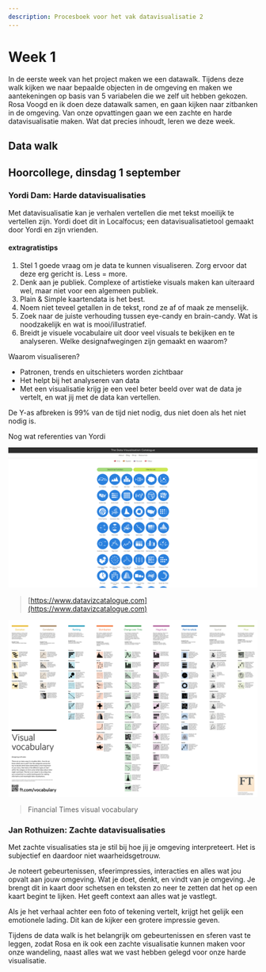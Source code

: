 ```yaml
---
description: Procesboek voor het vak datavisualisatie 2
---
```


# Week 1

In de eerste week van het project maken we een datawalk. Tijdens deze walk kijken we naar bepaalde objecten in de omgeving en maken we aantekeningen op basis van 5 variabelen die we zelf uit hebben gekozen. Rosa Voogd en ik doen deze datawalk samen, en gaan kijken naar zitbanken in de omgeving. Van onze opvattingen gaan we een zachte en harde datavisualisatie maken. Wat dat precies inhoudt, leren we deze week.

## Data walk

## Hoorcollege, dinsdag 1 september

### Yordi Dam: Harde datavisualisaties

Met datavisualisatie kan je verhalen vertellen die met tekst moeilijk te vertellen zijn. Yordi doet dit in Localfocus; een datavisualisatietool gemaakt door Yordi en zijn vrienden.

#### extragratistips

1. Stel 1 goede vraag om je data te kunnen visualiseren. Zorg ervoor dat deze erg gericht is. Less = more.
2. Denk aan je publiek. Complexe of artistieke visuals maken kan uiteraard wel, maar niet voor een algemeen publiek.
3. Plain & Simple kaartendata is het best.
4. Noem niet teveel getallen in de tekst, rond ze af of maak ze menselijk.
5. Zoek naar de juiste verhouding tussen eye-candy en brain-candy. Wat is noodzakelijk en wat is mooi/illustratief.
6. Breidt je visuele vocabulaire uit door veel visuals te bekijken en te analyseren. Welke designafwegingen zijn gemaakt en waarom?

Waarom visualiseren?

* Patronen, trends en uitschieters worden zichtbaar
* Het helpt bij het analyseren van data
* Met een visualisatie krijg je een veel beter beeld over wat de data je vertelt, en wat jij met de data kan vertellen.

De Y-as afbreken is 99% van de tijd niet nodig, dus niet doen als het niet nodig is.

Nog wat referenties van Yordi

![www.datavizcatalogue.com screenshot](../.gitbook/assets/datavizcatalogue.png)

> [https://www.datavizcatalogue.com](https://www.datavizcatalogue.com)

![Financial Times visual vocabulary poster](../.gitbook/assets/ft_visual_vocabulary.png)

> Financial Times visual vocabulary

### Jan Rothuizen: Zachte datavisualisaties

Met zachte visualisaties sta je stil bij hoe jij je omgeving interpreteert. Het is subjectief en daardoor niet waarheidsgetrouw.

Je noteert gebeurtenissen, sfeerimpressies, interacties en alles wat jou opvalt aan jouw omgeving. Wat je doet, denkt, en vindt van je omgeving. Je brengt dit in kaart door schetsen en teksten zo neer te zetten dat het op een kaart begint te lijken. Het geeft context aan alles wat je vastlegt.

Als je het verhaal achter een foto of tekening vertelt, krijgt het gelijk een emotionele lading. Dit kan de kijker een grotere impressie geven.

Tijdens de data walk is het belangrijk om gebeurtenissen en sferen vast te leggen, zodat Rosa en ik ook een zachte visualisatie kunnen maken voor onze wandeling, naast alles wat we vast hebben gelegd voor onze harde visualisatie.
